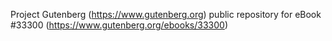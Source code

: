Project Gutenberg (https://www.gutenberg.org) public repository for eBook #33300 (https://www.gutenberg.org/ebooks/33300)
